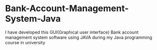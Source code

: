 # Bank-Account-Management-System-Java
I have developed this GUI(Graphical user interface) Bank account management system software using JAVA during my Java programming course in university
